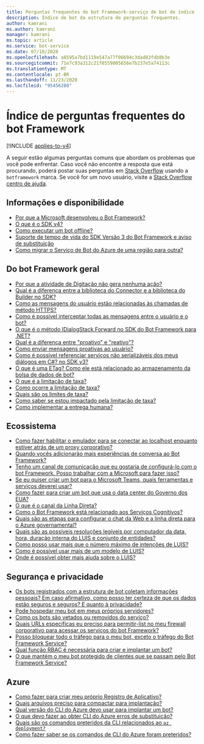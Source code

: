 ```yaml
---
title: Perguntas frequentes do bot Framework-serviço de bot de índice
description: Índice de bot da estrutura de perguntas frequentes.
author: kamrani
ms.author: kamrani
manager: kamrani
ms.topic: article
ms.service: bot-service
ms.date: 07/10/2020
ms.openlocfilehash: a8595a7bd1119e547a77f06694c3dad83fdb8b3e
ms.sourcegitcommit: 71e7c93a312c21f0559005656e7b237e5a74113c
ms.translationtype: MT
ms.contentlocale: pt-BR
ms.lasthandoff: 11/23/2020
ms.locfileid: "95456280"
---
```

# <a name="bot-framework-faq-index"></a>Índice de perguntas frequentes do bot Framework

[!INCLUDE [applies-to-v4](includes/applies-to-v4-current.md)]

<!-- Attention writers!! When you create a new FAQ, please add the related link in the proper section below. -->

A seguir estão algumas perguntas comuns que abordam os problemas que você pode enfrentar.
Caso você não encontre a resposta que está procurando, poderá postar suas perguntas em [Stack Overflow](https://stackoverflow.com/questions/tagged/botframework) usando a `botframework` marca. Se você for um novo usuário, visite a [Stack Overflow centro de ajuda](https://stackoverflow.com/help/how-to-ask).

## <a name="background-and-availability"></a>Informações e disponibilidade

- [Por que a Microsoft desenvolveu o Bot Framework?](bot-service-resources-faq-availability.md#why-did-microsoft-develop-the-bot-framework)
- [O que é o SDK v4?](bot-service-resources-faq-availability.md#what-is-the-v4-sdk)
- [Como executar um bot offline?](bot-service-resources-faq-availability.md#how-to-run-a-bot-offline)
- [Suporte de tempo de vida do SDK Versão 3 do Bot Framework e aviso de substituição](bot-service-resources-faq-availability.md#bot-framework-sdk-version-3-lifetime-support-and-deprecation-notice)
- [Como migrar o Serviço de Bot do Azure de uma região para outra?](bot-service-resources-faq-availability.md#how-can-i-migrate-azure-bot-service-from-one-region-to-another)

## <a name="bot-framework-general"></a>Do bot Framework geral

- [Por que a atividade de Digitação não gera nenhuma ação?](bot-service-resources-faq-general.md#why-doesnt-the-typing-activity-do-anything)
- [Qual é a diferença entre a biblioteca do Connector e a biblioteca do Builder no SDK?](bot-service-resources-faq-general.md#what-is-the-difference-between-the-connector-library-and-builder-library-in-the-sdk)
- [Como as mensagens do usuário estão relacionadas às chamadas de método HTTPS?](bot-service-resources-faq-general.md#how-do-user-messages-relate-to-https-method-calls)
- [Como é possível interceptar todas as mensagens entre o usuário e o bot?](bot-service-resources-faq-general.md#how-can-i-intercept-all-messages-between-the-user-and-my-bot)
- [O que é o método IDialogStack.Forward no SDK do Bot Framework para .NET?](bot-service-resources-faq-general.md#what-is-the-idialogstackforward-method-in-the-bot-framework-sdk-for-net)
- [Qual é a diferença entre "proativo" e "reativo"?](bot-service-resources-faq-general.md#what-is-the-difference-between-proactive-and-reactive)
- [Como enviar mensagens proativas ao usuário?](bot-service-resources-faq-general.md#how-can-i-send-proactive-messages-to-the-user)
- [Como é possível referenciar serviços não serializáveis dos meus diálogos em C#? no SDK v3?](bot-service-resources-faq-general.md#how-can-i-reference-non-serializable-services-from-my-c-dialogs-in-sdk-v3)
- [O que é uma ETag? Como ele está relacionado ao armazenamento da bolsa de dados de bot?](bot-service-resources-faq-general.md#what-is-an-etag--how-does-it-relate-to-bot-data-bag-storage)
- [O que é a limitação de taxa?](bot-service-resources-faq-general.md#what-is-rate-limiting)
- [Como ocorre a limitação de taxa?](bot-service-resources-faq-general.md#how-does-rate-limiting-occur)
- [Quais são os limites de taxa?](bot-service-resources-faq-general.md#what-are-the-rate-limits)
- [Como saber se estou impactado pela limitação de taxa?](bot-service-resources-faq-general.md#how-will-i-know-if-im-impacted-by-rate-limiting)
- [Como implementar a entrega humana?](bot-service-resources-faq-general.md#how-to-implement-human-handoff)

<!-- Retired, re: https://github.com/MicrosoftDocs/bot-docs/issues/1698
- [What are some community-authored dialogs?](bot-service-resources-faq-general.md#what-are-some-community-authored-dialogs)
- [What are some community-authored templates?](bot-service-resources-faq-general.md#what-are-some-community-authored-templates)
-->

## <a name="ecosystem"></a>Ecossistema

- [Como fazer habilitar o emulador para se conectar ao localhost enquanto estiver atrás de um proxy corporativo?](bot-service-resources-faq-ecosystem.md#how-do-i-enable-the-emulator-to-connect-to-localhost-while-behind-a-corporate-proxy)
- [Quando vocês adicionarão mais experiências de conversa ao Bot Framework?](bot-service-resources-faq-ecosystem.md#when-will-you-add-more-conversation-experiences-to-the-bot-framework)
- [Tenho um canal de comunicação que eu gostaria de configurá-lo com o bot Framework. Posso trabalhar com a Microsoft para fazer isso?](bot-service-resources-faq-ecosystem.md#i-have-a-communication-channel-id-like-to-be-configurable-with-bot-framework-can-i-work-with-microsoft-to-do-that)
- [Se eu quiser criar um bot para o Microsoft Teams, quais ferramentas e serviços deverei usar?](bot-service-resources-faq-ecosystem.md#if-i-want-to-create-a-bot-for-microsoft-teams-what-tools-and-services-should-i-use)
- [Como fazer para criar um bot que usa o data center do Governo dos EUA?](bot-service-resources-faq-ecosystem.md#how-do-i-create-a-bot-that-uses-the-us-government-data-center)
- [O que é o canal da Linha Direta?](bot-service-resources-faq-ecosystem.md#what-is-the-direct-line-channel)
- [Como o Bot Framework está relacionado aos Serviços Cognitivos?](bot-service-resources-faq-ecosystem.md#how-does-the-bot-framework-relate-to-cognitive-services)
- [Quais são as etapas para configurar o chat da Web e a linha direta para o Azure governamental?](bot-service-resources-faq-ecosystem.md#what-are-the-steps-to-configure-web-chat-and-direct-line-for-azure-government)
- [Quais são as possíveis resoluções legíveis por computador da data, hora, duração interna do LUIS e conjunto de entidades?](bot-service-resources-faq-ecosystem.md#what-are-the-possible-machine-readable-resolutions-of-the-luis-built-in-date-time-duration-and-set-entities)
- [Como posso usar mais que o número máximo de intenções de LUIS?](bot-service-resources-faq-ecosystem.md#how-can-i-use-more-than-the-maximum-number-of-luis-intents)
- [Como é possível usar mais de um modelo de LUIS?](bot-service-resources-faq-ecosystem.md#how-can-i-use-more-than-one-luis-model)
- [Onde é possível obter mais ajuda sobre o LUIS?](bot-service-resources-faq-ecosystem.md#where-can-i-get-more-help-on-luis)

## <a name="security-and-privacy"></a>Segurança e privacidade

- [Os bots registrados com a estrutura de bot coletam informações pessoais? Em caso afirmativo, como posso ter certeza de que os dados estão seguros e seguros? E quanto à privacidade?](bot-service-resources-faq-security.md#do-the-bots-registered-with-the-bot-framework-collect-personal-information-if-yes-how-can-i-be-sure-the-data-is-safe-and-secure-what-about-privacy)
- [Pode hospedar meu bot em meus próprios servidores?](bot-service-resources-faq-security.md#can-i-host-my-bot-on-my-own-servers)
- [Como os bots são vetados ou removidos do serviço?](bot-service-resources-faq-security.md#how-do-you-ban-or-remove-bots-from-the-service)
- [Quais URLs específicas eu preciso para permitir-list no meu firewall corporativo para acessar os serviços do bot Framework?](bot-service-resources-faq-security.md#which-specific-urls-do-i-need-to-allow-list-in-my-corporate-firewall-to-access-bot-framework-services)
- [Posso bloquear todo o tráfego para o meu bot, exceto o tráfego do Bot Framework Service?](bot-service-resources-faq-security.md#can-i-block-all-traffic-to-my-bot-except-traffic-from-the-bot-framework-service)
- [Qual função RBAC é necessária para criar e implantar um bot?](bot-service-resources-faq-security.md#which-rbac-role-is-required-to-create-and-deploy-a-bot)
- [O que mantém o meu bot protegido de clientes que se passam pelo Bot Framework Service?](bot-service-resources-faq-security.md#what-keeps-my-bot-secure-from-clients-impersonating-the-bot-framework-service)

## <a name="azure"></a>Azure

- [Como fazer para criar meu próprio Registro de Aplicativo?](bot-service-resources-faq-azure.md#how-do-i-create-my-own-app-registration)
- [Quais arquivos preciso para compactar para implantação?](bot-service-resources-faq-azure.md#what-files-do-i-need-to-zip-up-for-deployment)
- [Qual versão do CLI do Azure devo usar para implantar um bot?](bot-service-resources-faq-azure.md#what-version-of-azure-cli-should-i-use-to-deploy-a-bot)
- [O que devo fazer ao obter CLI do Azure erros de substituição?](bot-service-resources-faq-azure.md#what-should-i-do-when-getting-azure-cli-deprecation-errors)
- [Quais são os comandos preteridos da CLI relacionados ao `az deployment?`](bot-service-resources-faq-azure.md#what-are-the-cli-deprecated-commands-related-to-az-deployment)
- [Como fazer saber se os comandos de CLI do Azure foram preteridos?](bot-service-resources-faq-azure.md#how-do-i-know-whether-the-azure-cli-commands-are-deprecated)
